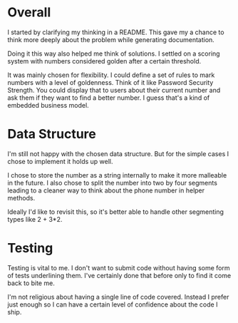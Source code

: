 # Overall

I started by clarifying my thinking in a README. This gave my a chance to think more deeply about the problem while generating documentation.

Doing it this way also helped me think of solutions. I settled on a scoring system with numbers considered golden after a certain threshold.

It was mainly chosen for flexibility. I could define a set of rules to mark numbers with a level of goldenness. Think of it like Password Security Strength. You could display that to users about their current number and ask them if they want to find a better number. I guess that's a kind of embedded business model.

# Data Structure

I'm still not happy with the chosen data structure. But for the simple cases I chose to implement it holds up well.

I chose to store the number as a string internally to make it more malleable in the future. I also chose to split the number into two by four segments leading to a cleaner way to think about the phone number in helper methods.

Ideally I'd like to revisit this, so it's better able to handle other segmenting types like 2 + 3*2.

# Testing

Testing is vital to me. I don't want to submit code without having some form of tests underlining them. I've certainly done that before only to find it come back to bite me.

I'm not religious about having a single line of code covered. Instead I prefer just enough so I can have a certain level of confidence about the code I ship.
